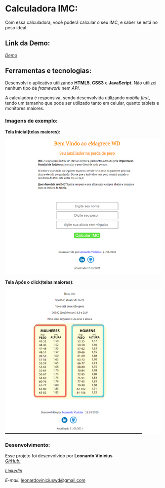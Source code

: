 # Calculadora IMC:

Com essa calculadora, você poderá calcular o seu IMC, e saber se está no peso ideal.

## Link da Demo:
[*Demo*](https://leonardowd.github.io/CalcIMC/)

## Ferramentas e tecnologias:

Desenvolvi o aplicativo utilizando **HTML5**, **CSS3** e **JavaScript**. Não utilizei nenhum tipo de *framework* nem *API*.

A calculadora é responsiva, sendo desenvolvida utilizando *mobile first*, tendo um tamanho que pode ser utilizado tanto em celular, quanto tablets e monitores maiores.

### Imagens de exemplo:

**Tela Inicial(telas maiores):**

![Telas grandes](imagensReadme/exemplo-1.png)

**Tela Após o click(telas maiores):**

![Telas grandes](imagensReadme/exemplo-2.png)



### Desenvolvimento:

Esse projeto foi desenvolvido por **Leonardo Vinicius**  
[*GitHub:*](https://github.com/leonardowd)


[*Linkedin*](https://www.linkedin.com/in/leonardoviniciuswd/)  


*E-mail:* leonardoviniciuswd@gmail.com
